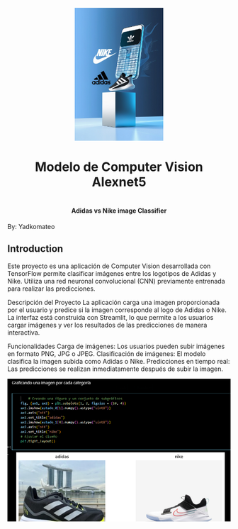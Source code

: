 <p align="center">
   <img src="/portada.jpg" alt="Logo_personal" height="300">
</p>


<div align="center">
  <h1 align="center">Modelo de Computer Vision Alexnet5<h1>
  <h4 align="center">Adidas vs Nike  image Classifier</h4>
</div>

By: Yadkomateo

## Introduction
Este proyecto es una aplicación de Computer Vision desarrollada con TensorFlow permite clasificar imágenes entre los logotipos de Adidas y Nike. Utiliza una red neuronal convolucional (CNN) previamente entrenada para realizar las predicciones. 

Descripción del Proyecto
La aplicación carga una imagen proporcionada por el usuario y predice si la imagen corresponde al logo de Adidas o Nike. La interfaz está construida con Streamlit, lo que permite a los usuarios cargar imágenes y ver los resultados de las predicciones de manera interactiva.

Funcionalidades
Carga de imágenes: Los usuarios pueden subir imágenes en formato PNG, JPG o JPEG.
Clasificación de imágenes: El modelo clasifica la imagen subida como Adidas o Nike.
Predicciones en tiempo real: Las predicciones se realizan inmediatamente después de subir la imagen.

<p>
  <img src="/graficando_categorias.png" alt="Grafico readme">
</p>
